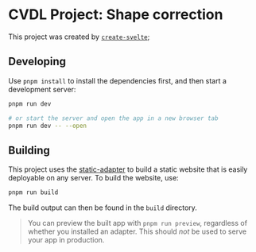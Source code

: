 # CVDL Project: Shape correction

This project was created by [`create-svelte`](https://github.com/sveltejs/kit/tree/master/packages/create-svelte);

## Developing

Use `pnpm install` to install the dependencies first, and then start a development server:

```bash
pnpm run dev

# or start the server and open the app in a new browser tab
pnpm run dev -- --open
```

## Building

This project uses the [static-adapter](https://github.com/sveltejs/kit/tree/master/packages/adapter-static) to build a static website that is easily deployable on any server.
To build the website, use:

```bash
pnpm run build
```
The build output can then be found in the `build` directory.

> You can preview the built app with `pnpm run preview`, regardless of whether you installed an adapter. This should _not_ be used to serve your app in production.
